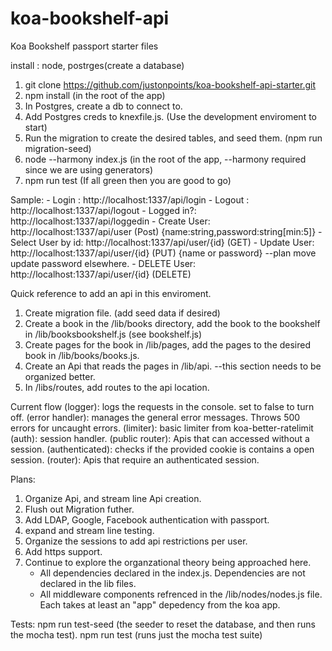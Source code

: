 # koa-bookshelf-api
Koa Bookshelf passport starter files

install : node, postrges(create a database)

1. git clone https://github.com/justonpoints/koa-bookshelf-api-starter.git
2. npm install (in the root of the app)
3. In Postgres, create a db to connect to.
3. Add Postgres creds to knexfile.js. (Use the development enviroment to start)
4. Run the migration to create the desired tables, and seed them. (npm run migration-seed)
5. node --harmony index.js (in the root of the app, --harmony required since we are using generators)
6. npm run test (If all green then you are good to go)

Sample:
	- Login : http://localhost:1337/api/login
	- Logout : http://localhost:1337/api/logout
	- Logged in?: http://localhost:1337/api/loggedin 
	- Create User: http://localhost:1337/api/user (Post) {name:string,password:string[min:5]}
	- Select User by id: http://localhost:1337/api/user/{id} (GET)
	- Update User: http://localhost:1337/api/user/{id} (PUT) {name or password} --plan move update password elsewhere.
	- DELETE User: http://localhost:1337/api/user/{id} (DELETE)

Quick reference to add an api in this enviroment.
1. Create migration file. (add seed data if desired)
2. Create a book in the /lib/books directory, add the book to the bookshelf in /lib/booksbookshelf.js (see bookshelf.js)
3. Create pages for the book in /lib/pages, add the pages to the desired book in /lib/books/books.js.
4. Create an Api that reads the pages in /lib/api. --this section needs to be organized better.
5. In /libs/routes, add routes to the api location.

Current flow
(logger): logs the requests in the console. set to false to turn off.
(error handler): manages the general error messages. Throws 500 errors for uncaught errors.
(limiter): basic limiter from koa-better-ratelimit
(auth): session handler. 
(public router): Apis that can accessed without a session.
(authenticated): checks if the provided cookie is contains a open session.
(router): Apis that require an authenticated session.

Plans: 

1. Organize Api, and stream line Api creation.
2. Flush out Migration futher.
3. Add LDAP, Google, Facebook authentication with passport.
4. expand and stream line testing.
5. Organize the sessions to add api restrictions per user.
6. Add https support.
7. Continue to explore the organzational theory being approached here.
	- All dependencies declared in the index.js. Dependencies are not declared in the lib files.
	- All middleware components refrenced in the /lib/nodes/nodes.js file. Each takes at least an "app" depedency from the koa app.

Tests:
npm run test-seed (the seeder to reset the database, and then runs the mocha test).
npm run test (runs just the mocha test suite)
